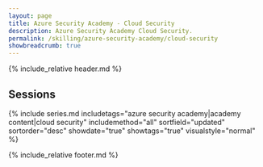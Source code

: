 ```yaml
---
layout: page
title: Azure Security Academy - Cloud Security
description: Azure Security Academy Cloud Security.
permalink: /skilling/azure-security-academy/cloud-security
showbreadcrumb: true
---
```


{% include_relative header.md %}

## Sessions

{% include series.md 
    includetags="azure security academy|academy content|cloud security" includemethod="all" 
    sortfield="updated" sortorder="desc" showdate="true" showtags="true"
    visualstyle="normal"
%}

{% include_relative footer.md %}